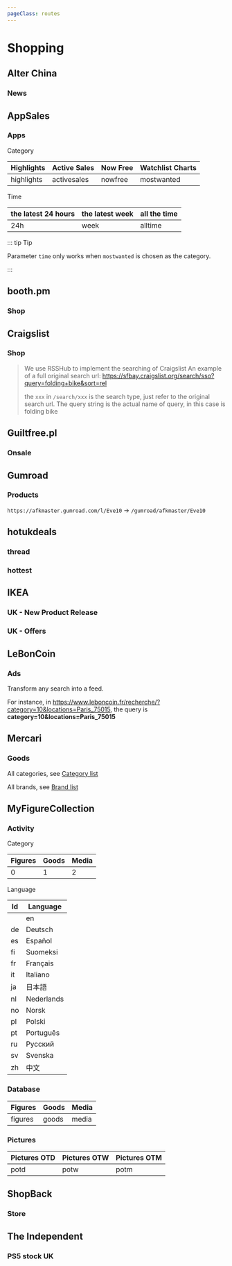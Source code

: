 ```yaml
---
pageClass: routes
---
```


# Shopping

## Alter China

### News

<RouteEn author="luyuhuang" example="/alter-cn/news" path="/alter-cn/news"/>

## AppSales

### Apps

<RouteEn author="nczitzk" example="/appsales/highlights" path="/appsales/:caty?/:time?" :paramsDesc="['Category, `highlights` by default', 'Time, `24h` by default']">

Category

| Highlights | Active Sales | Now Free | Watchlist Charts |
| ---------- | ------------ | -------- | ---------------- |
| highlights | activesales  | nowfree  | mostwanted       |

Time

| the latest 24 hours | the latest week | all the time |
| ------------------- | --------------- | ------------ |
| 24h                 | week            | alltime      |

::: tip Tip

Parameter `time` only works when `mostwanted` is chosen as the category.

:::

</RouteEn>

## booth.pm

### Shop

<RouteEn author="KTachibanaM" example="/booth.pm/shop/annn-boc0123" path="/booth.pm/shop/:subdomain" :paramsDesc="['Shop subdomain']" />

## Craigslist

### Shop

<RouteEn author="lxiange" example="/craigslist/sfbay/sso?query=folding+bike&sort=rel" path="/craigslist/:location/:type?" :paramsDesc="['location, Craigslist subdomain, e.g., `sfbay`', 'search type, e.g., `sso`']"/>

> We use RSSHub to implement the searching of Craigslist
> An example of a full original search url:
> <https://sfbay.craigslist.org/search/sso?query=folding+bike&sort=rel>
>
> the `xxx` in `/search/xxx` is the search type, just refer to the original search url.
> The query string is the actual name of query, in this case is folding bike

## Guiltfree.pl

### Onsale

<RouteEn author="nczitzk" example="/guiltfree/onsale" path="/guiltfree/onsale"/>

## Gumroad

### Products

<RouteEn author="Fatpandac" example="/gumroad/afkmaster/Eve10" path="/gumroad/:username/:products" :paramsDesc="['username, can be found in URL', 'products name, can be found in URL']" radar="1" rssbud="1">

`https://afkmaster.gumroad.com/l/Eve10` -> `/gumroad/afkmaster/Eve10`

</RouteEn>

## hotukdeals

### thread

<RouteEn author="DIYgod" example="/hotukdeals/hot" path="/hotukdeals/:type" :paramsDesc="['should be one of highlights, hot, new, discussed']"/>

### hottest

<RouteEn author="DIYgod" example="/hotukdeals/hottest" path="/hotukdeals/hottest"></RouteEn>

## IKEA

### UK - New Product Release

<RouteEn author="HenryQW" example="/ikea/gb/new" path="/ikea/gb/new"/>

### UK - Offers

<RouteEn author="HenryQW" example="/ikea/gb/offer" path="/ikea/gb/offer"/>

## LeBonCoin

### Ads

Transform any search into a feed.

<RouteEn author="Platane" example="/leboncoin/ad/category=10&locations=Paris_75015" path="/leboncoin/ad/:query" :paramsDesc="['search page querystring']">

For instance, in <https://www.leboncoin.fr/recherche/?category=10&locations=Paris_75015>, the query is **category=10&locations=Paris_75015**

</RouteEn>

## Mercari

### Goods

<RouteEn author="nczitzk" example="/mercari/category/1" path="/mercari/:type/:id" :paramsDesc="['`category` as seaching by category, `brand` as searching by brand, `search` as searching for keyword', 'can be found in URL of the category or brand page. If you choose `search` as `type`, then put keyword here']">

All categories, see [Category list](https://www.mercari.com/jp/category/)

All brands, see [Brand list](https://www.mercari.com/jp/brand/)

</RouteEn>

## MyFigureCollection

### Activity

<RouteEn author="nczitzk" example="/myfigurecollection/activity" path="/myfigurecollection/activity/:category?/:language?/:latestAdditions?/:latestEdits?/:latestAlerts?/:latestPictures?" :paramsDesc="['Category, Figures by default', 'Language, as above, `en` by default', 'Latest Additions, on as `1` by default, off as `0`', 'Changes, on as `1` by default, off as `0`', 'Alerts, on as `1` by default, off as `0`', 'Pictures, on as `1` by default, off as `0`']">

Category

| Figures | Goods | Media |
| ------- | ----- | ----- |
| 0       | 1     | 2     |

Language

| Id | Language   |
| -- | ---------- |
|    | en         |
| de | Deutsch    |
| es | Español    |
| fi | Suomeksi   |
| fr | Français   |
| it | Italiano   |
| ja | 日本語        |
| nl | Nederlands |
| no | Norsk      |
| pl | Polski     |
| pt | Português  |
| ru | Русский    |
| sv | Svenska    |
| zh | 中文         |

</RouteEn>

### Database

<RouteEn author="nczitzk" example="/myfigurecollection/figure" path="/myfigurecollection/:category?/:language?" :paramsDesc="['Category, Figures by default', 'Language, as above, `en` by default']">

| Figures | Goods | Media |
| ------- | ----- | ----- |
| figures | goods | media |

</RouteEn>

### Pictures

<RouteEn author="nczitzk" example="/myfigurecollection/potd" path="/myfigurecollection/:category?/:language?" :paramsDesc="['Category, Pictures OTD by default', 'Language, as above, `en` by default']">

| Pictures OTD | Pictures OTW | Pictures OTM |
| ------------ | ------------ | ------------ |
| potd         | potw         | potm         |

</RouteEn>

## ShopBack

### Store

<RouteEn author="nczitzk" example="/shopback/shopee-mart" path="/shopback/:store" :paramsDesc="['Store, can be found in URL']"/>

## The Independent

### PS5 stock UK

<RouteEn author="DIYgod" example="/independent/ps5-stock-uk" path="/independent/ps5-stock-uk"/>
